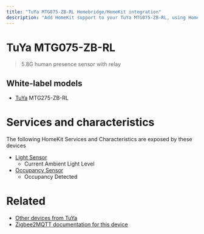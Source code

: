 ```yaml
---
title: "TuYa MTG075-ZB-RL Homebridge/HomeKit integration"
description: "Add HomeKit support to your TuYa MTG075-ZB-RL, using Homebridge, Zigbee2MQTT and homebridge-z2m."
---
```

<!---
This file has been GENERATED using src/docgen/docgen.ts
DO NOT EDIT THIS FILE MANUALLY!
-->
# TuYa MTG075-ZB-RL
> 5.8G human presence sensor with relay


## White-label models
* [TuYa](../index.md#tuya) MTG275-ZB-RL

# Services and characteristics
The following HomeKit Services and Characteristics are exposed by
these devices

* [Light Sensor](../../sensors.md)
  * Current Ambient Light Level
* [Occupancy Sensor](../../sensors.md)
  * Occupancy Detected


# Related
* [Other devices from TuYa](../index.md#tuya)
* [Zigbee2MQTT documentation for this device](https://www.zigbee2mqtt.io/devices/MTG075-ZB-RL.html)